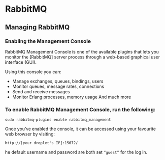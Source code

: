# RabbitMQ

## Managing RabbitMQ

### Enabling the Management Console
RabbitMQ Management Console is one of the available plugins that lets you monitor the [RabbitMQ] server process through a web-based graphical user interface (GUI).

Using this console you can:

* Manage exchanges, queues, bindings, users
* Monitor queues, message rates, connections
* Send and receive messages
* Monitor Erlang processes, memory usage
And much more

### To enable RabbitMQ Management Console, run the following:
```
sudo rabbitmq-plugins enable rabbitmq_management

```
Once you’ve enabled the console, it can be accessed using your favourite web browser by visiting: 
```
http://[your droplet's IP]:15672/
```
he default username and password are both set ```“guest”``` for the log in.


